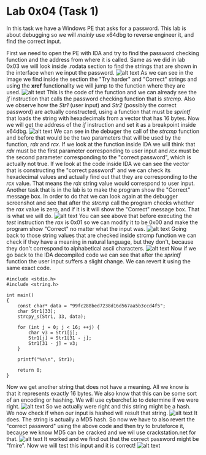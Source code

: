 # Lab 0x04 (Task 1)

In this task we have a Windows PE that asks for a password. This lab is about debugging so we will *mainly* use x64dbg to reverse engineer it, and find the correct input.

First we need to open the PE with IDA and try to find the password checking function and the address from where it is called. Same as we did in lab 0x03 we will look inside .rodata section to find the strings that are shown in the interface when we input the password.
![alt text](rodata.png?raw=true)
As we can see in the image we find inside the section the "Try harder" and "Correct" strings and using the **xref** functionality we will jump to the function where they are used.
![alt text](code.png?raw=true)
This is the code of the function and we can already see the *if* instruction that calls the password checking function that is *strcmp*. Also we observe how the *Str1* (user input) and *Str2* (possibly the correct password) are actually constructed, using a function that must be *sprintf* that loads the string with hexadecimals from a vector that has 16 bytes. Now we will get the address of the *if* instruction and set it as a breakpoint inside x64dbg.
![alt text](debugger.png?raw=true)
We can see in the debuger the call of the *strcmp* function and before that would be the two parameters that will be used by the function, *rdx* and *rcx*. If we look at the function inside IDA we will think that *rdx* must be the first parameter corresponding to user input and *rcx* must be the second parameter corresponding to the "correct password", which is actually not true. If we look at the code inside IDA we can see the vector that is constructing the "correct password" and we can check its hexadecimal values and actually find out that they are corresponding to the *rcx* value. That means the *rdx* string value would correspond to user input.
Another task that is in the lab is to make the program show the "Correct" message box. In order to do that we can look again at the debugger screenshot and see that after the *strcmp* call the program checks whether the *rax* value is zero, and if it is it will show the "Correct" message box. That is what we will do.
![alt text](modifyrax.png?raw=true)
You can see above that before executing the *test* instruction the *rax* is 0x01 so we can modify it to be 0x00 and make the program show "Correct" no matter what the input was.
![alt text](modifyrax2.png?raw=true)
Going back to those string values that are checked inside strcmp function we can check if they have a meaning in natural language, but they don't, because they don't correspond to alphabetical ascii characters.
![alt text](cyberchef.png?raw=true)
Now if we go back to the IDA decompiled code we can see that after the *sprintf* function the user input suffers a slight change. We can revert it using the same exact code.
```
#include <stdio.h>
#include <string.h>

int main()
{
	const char* data = "99fc288bed7238d16d567aa5b3ccd4f5";
	char Str1[33];
	strcpy_s(Str1, 33, data);

	for (int j = 0; j < 16; ++j) {
		char v3 = Str1[j];
		Str1[j] = Str1[31 - j];
		Str1[31 - j] = v3;
	}

	printf("%s\n", Str1);

	return 0;
}
```
Now we get another string that does not have a meaning. All we know is that it represents exactly 16 bytes. We also know that this can be some sort of an encoding or hashing. We will use cyberchef.io to determine if we were right.
![alt text](cyberchef2.png?raw=true)
So we actually were right and this string might be a hash. We now check if when our input is hashed will result that string.
![alt text](cyberchef3.png?raw=true)
It does. The string is actually a MD5 hash. So now we have to also revert the "correct password" using the above code and then try to bruteforce it, because we know MD5 can be cracked and we wil use crackstation.net for that.
![alt text](crackstation.png?raw=true)
It worked and we find out that the correct password might be "fmire". Now we will test this input and it is correct!
![alt text](cracked.png?raw=true)

